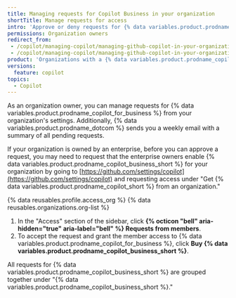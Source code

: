 ```yaml
---
title: Managing requests for Copilot Business in your organization
shortTitle: Manage requests for access
intro: 'Approve or deny requests for {% data variables.product.prodname_copilot_short %} access in your organization.'
permissions: Organization owners
redirect_from:
 - /copilot/managing-copilot/managing-github-copilot-in-your-organization/managing-requests-for-copilot-access-in-your-organization
 - /copilot/managing-copilot/managing-github-copilot-in-your-organization/managing-access-to-github-copilot-in-your-organization/managing-requests-for-copilot-access-in-your-organization
product: 'Organizations with a {% data variables.product.prodname_copilot_business_short %} plan and organizations owned by an enterprise with a {% data variables.product.prodname_copilot_business_short %} plan'
versions:
  feature: copilot
topics:
  - Copilot
---
```


As an organization owner, you can manage requests for {% data variables.product.prodname_copilot_for_business %} from your organization's settings. Additionally, {% data variables.product.prodname_dotcom %} sends you a weekly email with a summary of all pending requests.

If your organization is owned by an enterprise, before you can approve a request, you may need to request that the enterprise owners enable {% data variables.product.prodname_copilot_business_short %} for your organization by going to [https://github.com/settings/copilot](https://github.com/settings/copilot) and requesting access under "Get {% data variables.product.prodname_copilot_short %} from an organization."

{% data reusables.profile.access_org %}
{% data reusables.organizations.org-list %}
1. In the "Access" section of the sidebar, click **{% octicon "bell" aria-hidden="true" aria-label="bell" %} Requests from members**.
1. To accept the request and grant the member access to {% data variables.product.prodname_copilot_for_business %}, click **Buy {% data variables.product.prodname_copilot_business_short %}**.

All requests for {% data variables.product.prodname_copilot_business_short %} are grouped together under "{% data variables.product.prodname_copilot_business_short %}."
